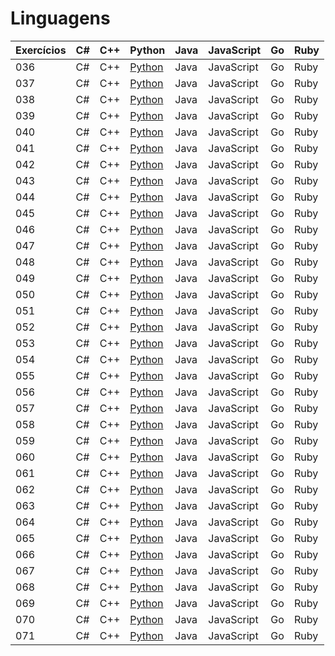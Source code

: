 # Linguagens

| Exercícios | C#  | C++ | Python                    | Java | JavaScript | Go  | Ruby |
| ---------- | --- | --- | ------------------------- | ---- | ---------- | --- | ---- |
| 036        | C#  | C++ | [Python](./python/036.py) | Java | JavaScript | Go  | Ruby |
| 037        | C#  | C++ | [Python](./python/037.py) | Java | JavaScript | Go  | Ruby |
| 038        | C#  | C++ | [Python](./python/038.py) | Java | JavaScript | Go  | Ruby |
| 039        | C#  | C++ | [Python](./python/039.py) | Java | JavaScript | Go  | Ruby |
| 040        | C#  | C++ | [Python](./python/040.py) | Java | JavaScript | Go  | Ruby |
| 041        | C#  | C++ | [Python](./python/041.py) | Java | JavaScript | Go  | Ruby |
| 042        | C#  | C++ | [Python](./python/042.py) | Java | JavaScript | Go  | Ruby |
| 043        | C#  | C++ | [Python](./python/043.py) | Java | JavaScript | Go  | Ruby |
| 044        | C#  | C++ | [Python](./python/044.py) | Java | JavaScript | Go  | Ruby |
| 045        | C#  | C++ | [Python](./python/045.py) | Java | JavaScript | Go  | Ruby |
| 046        | C#  | C++ | [Python](./python/046.py) | Java | JavaScript | Go  | Ruby |
| 047        | C#  | C++ | [Python](./python/047.py) | Java | JavaScript | Go  | Ruby |
| 048        | C#  | C++ | [Python](./python/048.py) | Java | JavaScript | Go  | Ruby |
| 049        | C#  | C++ | [Python](./python/049.py) | Java | JavaScript | Go  | Ruby |
| 050        | C#  | C++ | [Python](./python/050.py) | Java | JavaScript | Go  | Ruby |
| 051        | C#  | C++ | [Python](./python/051.py) | Java | JavaScript | Go  | Ruby |
| 052        | C#  | C++ | [Python](./python/052.py) | Java | JavaScript | Go  | Ruby |
| 053        | C#  | C++ | [Python](./python/053.py) | Java | JavaScript | Go  | Ruby |
| 054        | C#  | C++ | [Python](./python/054.py) | Java | JavaScript | Go  | Ruby |
| 055        | C#  | C++ | [Python](./python/055.py) | Java | JavaScript | Go  | Ruby |
| 056        | C#  | C++ | [Python](./python/056.py) | Java | JavaScript | Go  | Ruby |
| 057        | C#  | C++ | [Python](./python/057.py) | Java | JavaScript | Go  | Ruby |
| 058        | C#  | C++ | [Python](./python/058.py) | Java | JavaScript | Go  | Ruby |
| 059        | C#  | C++ | [Python](./python/059.py) | Java | JavaScript | Go  | Ruby |
| 060        | C#  | C++ | [Python](./python/060.py) | Java | JavaScript | Go  | Ruby |
| 061        | C#  | C++ | [Python](./python/061.py) | Java | JavaScript | Go  | Ruby |
| 062        | C#  | C++ | [Python](./python/062.py) | Java | JavaScript | Go  | Ruby |
| 063        | C#  | C++ | [Python](./python/063.py) | Java | JavaScript | Go  | Ruby |
| 064        | C#  | C++ | [Python](./python/064.py) | Java | JavaScript | Go  | Ruby |
| 065        | C#  | C++ | [Python](./python/065.py) | Java | JavaScript | Go  | Ruby |
| 066        | C#  | C++ | [Python](./python/066.py) | Java | JavaScript | Go  | Ruby |
| 067        | C#  | C++ | [Python](./python/067.py) | Java | JavaScript | Go  | Ruby |
| 068        | C#  | C++ | [Python](./python/068.py) | Java | JavaScript | Go  | Ruby |
| 069        | C#  | C++ | [Python](./python/069.py) | Java | JavaScript | Go  | Ruby |
| 070        | C#  | C++ | [Python](./python/070.py) | Java | JavaScript | Go  | Ruby |
| 071        | C#  | C++ | [Python](./python/071.py) | Java | JavaScript | Go  | Ruby |
